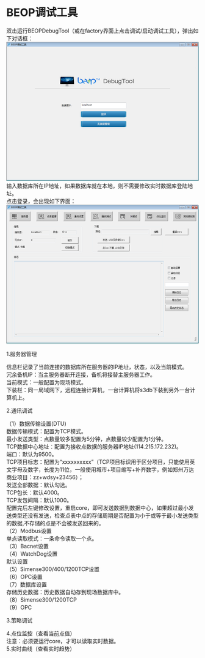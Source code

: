 # BEOP调试工具

双击运行BEOPDebugTool（或在factory界面上点击调试/启动调试工具），弹出如下对话框：![](/assets/调试工具框.png)输入数据库所在IP地址，如果数据库就在本地，则不需要修改实时数据库登陆地址。  
点击登录，会出现如下界面：![](/assets/调试工具设置.png)

1.服务器管理

信息栏记录了当前连接的数据库所在服务器的IP地址，状态，以及当前模式。  
冗余备机IP：当主服务器断开连接，备机将接替主服务器工作。  
当前模式：一般配置为现场模式。  
下装栏：同一局域网下，远程连接计算机，一台计算机将s3db下装到另外一台计算机上。

2.通讯调试

（1）数据传输设置\(DTU\)  
数据传输模式：配置为TCP模式。  
最小发送类型：点数量较多配置为5分钟，点数量较少配置为1分钟。  
TCP数据中心地址：配置为接收点数据的服务器IP地址\(114.215.172.232\)。  
端口：默认为9500。  
TCP项目标志：配置为“xxxxxxxxxx”（TCP项目标识用于区分项目，只能使用英文字母及数字，长度为11位，一般使用城市+项目缩写+补齐数字，例如郑州万达商业项目：zz+wdsy+23456）；  
发送全部数据：默认勾选。  
TCP包长：默认4000。  
TCP发包间隔：默认1000。  
配置完后左键修改设置，重启core，即可发送数据到数据中心，如果超过最小发送类型还没有发送，检查点表中点的存储周期是否配置为小于或等于最小发送类型的数据,不存储的点是不会被发送回来的。  
（2）Modbus设置  
单点读取模式：一条命令读取一个点。  
（3）Bacnet设置  
（4）WatchDog设置  
默认设置  
（5）Simense300/400/1200TCP设置  
（6）OPC设置  
（7）数据库设置  
存储历史数据：历史数据自动存到现场数据库中。  
（8）Simense300/1200TCP  
（9）OPC

3.策略调试

4.点位监控（查看当前点值）  
注意：必须要运行core，才可以读取实时数据。  
5.实时曲线（查看实时趋势）

